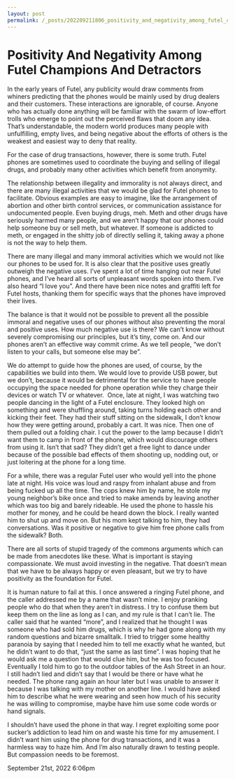 ```yaml
---
layout: post
permalink: /_posts/202209211806_positivity_and_negativity_among_futel_champions_and_detractors
---
```


# Positivity And Negativity Among Futel Champions And Detractors

In the early years of Futel, any publicity would draw comments from whiners predicting that the phones would be mainly used by drug dealers and their customers. These interactions are ignorable, of course. Anyone who has actually done anything will be familiar with the swarm of low-effort trolls who emerge to point out the perceived flaws that doom any idea. That&rsquo;s understandable, the modern world produces many people with unfulfilling, empty lives, and being negative about the efforts of others is the weakest and easiest way to deny that reality.

For the case of drug transactions, however, there is some truth. Futel phones are sometimes used to coordinate the buying and selling of illegal drugs, and probably many other activities which benefit from anonymity.

The relationship between illegality and immorality is not always direct, and there are many illegal activities that we would be glad for Futel phones to facilitate. Obvious examples are easy to imagine, like the arrangement of abortion and other birth control services, or communication assistance for undocumented people. Even buying drugs, meh. Meth and other drugs have seriously harmed many people, and we aren&rsquo;t happy that our phones could help someone buy or sell meth, but whatever. If someone is addicted to meth, or engaged in the shitty job of directly selling it, taking away a phone is not the way to help them.

There are many illegal and many immoral activities which we would not like our phones to be used for. It is also clear that the positive uses greatly outweigh the negative uses. I&rsquo;ve spent a lot of time hanging out near Futel phones, and I&rsquo;ve heard all sorts of unpleasant words spoken into them. I&rsquo;ve also heard &ldquo;I love you&rdquo;. And there have been nice notes and graffiti left for Futel hosts, thanking them for specific ways that the phones have improved their lives.

The balance is that it would not be possible to prevent all the possible immoral and negative uses of our phones without also preventing the moral and positive uses. How much negative use is there? We can&rsquo;t know without severely compromising our principles, but it&rsquo;s tiny, come on. And our phones aren&rsquo;t an effective way commit crime. As we tell people, &ldquo;we don&rsquo;t listen to your calls, but someone else may be&rdquo;.

We do attempt to guide how the phones are used, of course, by the capabilities we build into them. We would love to provide USB power, but we don&rsquo;t, because it would be detrimental for the service to have people occupying the space needed for phone operation while they charge their devices or watch TV or whatever.  Once, late at night, I was watching two people dancing in the light of a Futel enclosure. They looked high on something and were shuffling around, taking turns holding each other and kicking their feet. They had their stuff sitting on the sidewalk, I don&rsquo;t know how they were getting around, probably a cart. It was nice. Then one of them pulled out a folding chair. I cut the power to the lamp because I didn&rsquo;t want them to camp in front of the phone, which would discourage others from using it. Isn&rsquo;t that sad? They didn&rsquo;t get a free light to dance under because of the possible bad effects of them shooting up, nodding out, or just loitering at the phone for a long time.

For a while, there was a regular Futel user who would yell into the phone late at night. His voice was loud and raspy from inhalant abuse and from being fucked up all the time. The cops knew him by name, he stole my young neighbor&rsquo;s bike once and tried to make amends by leaving another which was too big and barely rideable. He used the phone to hassle his mother for money, and he could be heard down the block. I really wanted him to shut up and move on. But his mom kept talking to him, they had conversations. Was it positive or negative to give him free phone calls from the sidewalk? Both.

There are all sorts of stupid tragedy of the commons arguments which can be made from anecdotes like these. What is important is staying compassionate. We must avoid investing in the negative. That doesn&rsquo;t mean that we have to be always happy or even pleasant, but we try to have positivity as the foundation for Futel.<br/>

It is human nature to fail at this. I once answered a ringing Futel phone, and the caller addressed me by a name that wasn&rsquo;t mine. I enjoy pranking people who do that when they aren&rsquo;t in distress. I try to confuse them but keep them on the line as long as I can, and my rule is that I can&rsquo;t lie. The caller said that he wanted &ldquo;more&rdquo;, and I realized that he thought I was someone who had sold him drugs, which is why he had gone along with my random questions and bizarre smalltalk. I tried to trigger some healthy paranoia by saying that I needed him to tell me exactly what he wanted, but he didn&rsquo;t want to do that, &ldquo;just the same as last time&rdquo;. I was hoping that he would ask me a question that would clue him, but he was too focused. Eventually I told him to go to the outdoor tables of the Ash Street in an hour. I still hadn&rsquo;t lied and didn&rsquo;t say that I would be there or have what he needed. The phone rang again an hour later but I was unable to answer it because I was talking with my mother on another line. I would have asked him to describe what he were wearing and seen how much of his security he was willing to compromise, maybe have him use some code words or hand signals.

I shouldn&rsquo;t have used the phone in that way. I regret exploiting some poor sucker&rsquo;s addiction to lead him on and waste his time for my amusement. I didn&rsquo;t want him using the phone for drug transactions, and it was a harmless way to haze him. And I&rsquo;m also naturally drawn to testing people. But compassion needs to be foremost.<br/>



<div id="footer">
<span id="timestamp"> September 21st, 2022 6:06pm </span>
</div>
